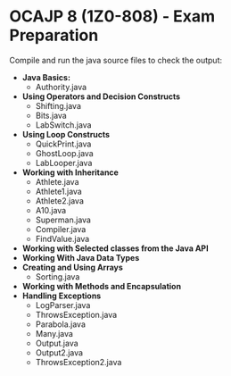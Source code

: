 # OCAJP 8 (1Z0-808) - Exam Preparation


Compile and run the java source files to check the output:

* **Java Basics:**
  * Authority.java
* **Using Operators and Decision Constructs**
  * Shifting.java
  * Bits.java
  * LabSwitch.java
* **Using Loop Constructs**
  * QuickPrint.java
  * GhostLoop.java
  * LabLooper.java
* **Working with Inheritance**
  * Athlete.java
  * Athlete1.java
  * Athlete2.java
  * A10.java
  * Superman.java
  * Compiler.java
  * FindValue.java
* **Working with Selected classes from the Java API**
* **Working With Java Data Types**
* **Creating and Using Arrays**
  * Sorting.java
* **Working with Methods and Encapsulation**
* **Handling Exceptions**
  * LogParser.java
  * ThrowsException.java
  * Parabola.java
  * Many.java
  * Output.java
  * Output2.java
  * ThrowsException2.java
